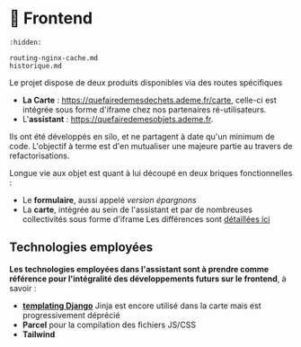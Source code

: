# 🎨 Frontend

```{toctree}
:hidden:

routing-nginx-cache.md
historique.md
```

Le projet dispose de deux produits disponibles via des routes spécifiques

- **La Carte** : https://quefairedemesdechets.ademe.fr/carte, celle-ci est intégrée sous forme d'iframe chez nos partenaires ré-utilisateurs.
- L'**assistant** : https://quefairedemesobjets.ademe.fr.

Ils ont été développés en silo, et ne partagent à date qu'un minimum de code.
L'objectif à terme est d'en mutualiser une majeure partie au travers de refactorisations.

Longue vie aux objet est quant à lui découpé en deux briques fonctionnelles :

- Le **formulaire**, aussi appelé _version épargnons_
- La **carte**, intégrée au sein de l'assistant et par de nombreuses collectivités sous forme d'iframe
  Les différences sont [détaillées ici](https://www.notion.so/accelerateur-transition-ecologique-ademe/Sp-cifications-de-la-carte-170dcd6cdaee4a62b9f70c2040b363e2?pvs=4)

## Technologies employées

**Les technologies employées dans l'assistant sont à prendre comme référence pour l'intégralité des développements futurs sur le frontend**, à savoir :

- [**templating Django**](https://docs.djangoproject.com/en/5.1/topics/templates/)
  Jinja est encore utilisé dans la carte mais est progressivement déprécié
- **Parcel** pour la compilation des fichiers JS/CSS
- **Tailwind**
